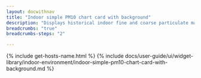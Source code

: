 ```yaml
---
layout: docwithnav
title: "Indoor simple PM10 chart card with background"
description: "Displays historical indoor fine and coarse particulate matter (PM10) values as a simplified chart with background. Optionally may display the corresponding latest indoor PM10 value."
breadcrumbs: "true"
breadcrumbs-steps: "2"

---
```

{% include get-hosts-name.html %}
{% include docs/user-guide/ui/widget-library/indoor-environment/indoor-simple-pm10-chart-card-with-background.md %}
